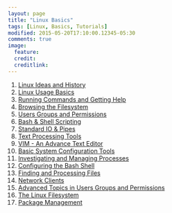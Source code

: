```yaml
---
layout: page
title: "Linux Basics"
tags: [Linux, Basics, Tutorials]
modified: 2015-05-20T17:10:00.12345-05:30
comments: true
image:
  feature:
  credit:
  creditlink:
---
```



1. <a href="/linux/basics/linux-ideas-and-history/"> Linux Ideas and History </a>
2. <a href="/linux/basics/linux-usage-basics/"> Linux Usage Basics </a>
3. <a href="/linux/basics/running-commands-and-getting-help"> Running Commands and Getting Help</a>
4. <a href="/linux/basics/browsing-the-filesystem/"> Browsing the Filesystem </a>
5. <a href="/linux/basics/users-groups-and-permissions/"> Users Groups and Permissions </a>
6. <a href="/linux/basics/bash-and-shell-scripting/"> Bash & Shell Scripting </a>
7. <a href="/linux/basics/standard-io-and-pipes/"> Standard IO & Pipes </a>
8. <a href="/linux/basics/text-processing-tools"> Text Processing Tools </a>
9. <a href="/linux/basics/vim-an-advance-text-editor/"> VIM - An Advance Text Editor </a>
10. <a href="/linux/basics/basic-system-configuration-tools/"> Basic System Configuration Tools </a>
11. <a href="/linux/basics/investigating-and-managing-processes/"> Investigating and Managing Processes </a>
12. <a href="/linux/basics/configuring-the-bash-shell/"> Configuring the Bash Shell </a>
13. <a href="/linux/basics/finding-and-processing-files/"> Finding and Processing Files </a>
14. <a href="/linux/basics/network-clients/"> Network Clients </a>
15. <a href="/linux/basics/advanced-topics-in-users-groups-and-permissions/"> Advanced Topics in Users Groups and Permissions </a>
16. <a href="/linux/basics/the-linux-filesystem/"> The Linux Filesystem </a>
17. <a href="/linux/basics/package-management/"> Package Management </a>
